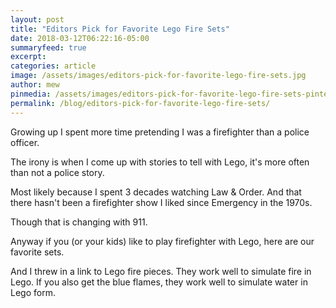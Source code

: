 ```yaml
---
layout: post
title: "Editors Pick for Favorite Lego Fire Sets"
date: 2018-03-12T06:22:16-05:00
summaryfeed: true
excerpt:  
categories: article
image: /assets/images/editors-pick-for-favorite-lego-fire-sets.jpg
author: mew
pinmedia: /assets/images/editors-pick-for-favorite-lego-fire-sets-pinterest.jpg
permalink: /blog/editors-pick-for-favorite-lego-fire-sets/
---
```

Growing up I spent more time pretending I was a firefighter than a police officer.

The irony is when I come up with stories to tell with Lego, it's more often than not a police story.

Most likely because I spent 3 decades watching Law & Order. And that there hasn't been a firefighter show I liked since Emergency in the 1970s.

Though that is changing with 911. 

Anyway if you (or your kids) like to play firefighter with Lego, here are our favorite sets.

And I threw in a link to Lego fire pieces. They work well to simulate fire in Lego. If you also get the blue flames, they work well to simulate water in Lego form.

<script src="https://api.tablelabs.com/t/wury8mqs.js" defer></script>